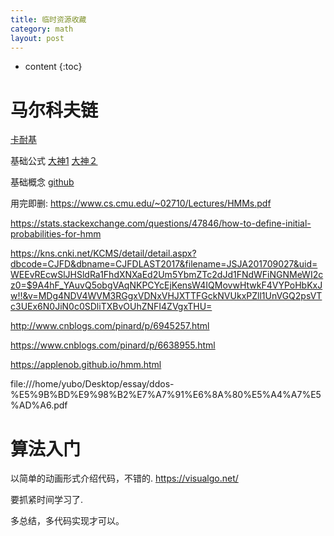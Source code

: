 ```yaml
---
title: 临时资源收藏
category: math
layout: post
---
```

* content
{:toc}

# 马尔科夫链
[卡耐基](https://www.cs.cmu.edu/~02710/Lectures/HMMs.pdf)

基础公式
[大神1](https://www.cnblogs.com/pinard/p/6632399.html)
[大神２](https://www.cnblogs.com/pinard/p/6638955.html)

基础概念
[github](https://applenob.github.io/hmm.html)

用完即删:
https://www.cs.cmu.edu/~02710/Lectures/HMMs.pdf

https://stats.stackexchange.com/questions/47846/how-to-define-initial-probabilities-for-hmm

https://kns.cnki.net/KCMS/detail/detail.aspx?dbcode=CJFD&dbname=CJFDLAST2017&filename=JSJA201709027&uid=WEEvREcwSlJHSldRa1FhdXNXaEd2Um5YbmZTc2dJd1FNdWFiNGNMeWI2cz0=$9A4hF_YAuvQ5obgVAqNKPCYcEjKensW4IQMovwHtwkF4VYPoHbKxJw!!&v=MDg4NDV4WVM3RGgxVDNxVHJXTTFGckNVUkxPZll1UnVGQ2psVTc3UEx6N0JiN0c0SDliTXBvOUhZNFI4ZVgxTHU=

http://www.cnblogs.com/pinard/p/6945257.html

https://www.cnblogs.com/pinard/p/6638955.html

https://applenob.github.io/hmm.html

file:///home/yubo/Desktop/essay/ddos-%E5%9B%BD%E9%98%B2%E7%A7%91%E6%8A%80%E5%A4%A7%E5%AD%A6.pdf


# 算法入门

以简单的动画形式介绍代码，不错的.
https://visualgo.net/

要抓紧时间学习了.

多总结，多代码实现才可以。
